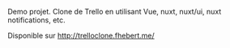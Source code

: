 Demo projet. Clone de Trello en utilisant Vue, nuxt, nuxt/ui, nuxt notifications, etc.

Disponible sur http://trelloclone.fhebert.me/






